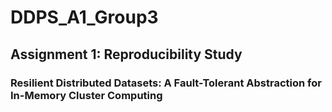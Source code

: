 # DDPS_A1_Group3
## Assignment 1: Reproducibility Study
### Resilient Distributed Datasets: A Fault-Tolerant Abstraction for In-Memory Cluster Computing
